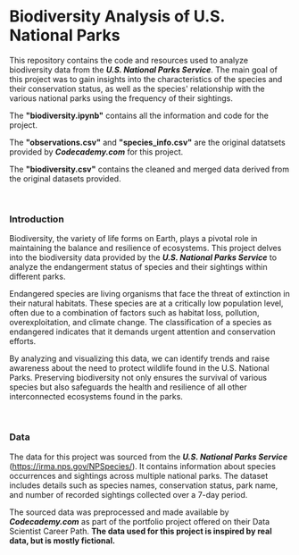 # Biodiversity Analysis of U.S. National Parks

This repository contains the code and resources used to analyze biodiversity data from the ***U.S. National Parks Service***. The 
main goal of this project was to gain insights into the characteristics of the species and their conservation status, as well as 
the species' relationship with the various national parks using the frequency of their sightings.

The **"biodiversity.ipynb"** contains all the information and code for the project.

The **"observations.csv"** and **"species_info.csv"** are the original datatsets provided by ***Codecademy.com*** for this project.

The **"biodiversity.csv"** contains the cleaned and merged data derived from the original datasets provided.

<br>

### Introduction
Biodiversity, the variety of life forms on Earth, plays a pivotal role in maintaining the balance and resilience of ecosystems.
This project delves into the biodiversity data provided by the ***U.S. National Parks Service*** to analyze the endangerment status of species 
and their sightings within different parks.

Endangered species are living organisms that face the threat of extinction in their natural habitats. These species are at a critically low population level, 
often due to a combination of factors such as habitat loss, pollution, overexploitation, and climate change. The classification of a species as endangered indicates 
that it demands urgent attention and conservation efforts.

By analyzing and visualizing this data, we can identify trends and raise awareness about the need to protect wildlife found in the U.S. National Parks.
Preserving biodiversity not only ensures the survival of various species but also safeguards the health and resilience of all other interconnected ecosystems found in the parks. 

<br>

### Data
The data for this project was sourced from the ***U.S. National Parks Service*** (https://irma.nps.gov/NPSpecies/). It contains information about species occurrences and 
sightings across multiple national parks. The dataset includes details such as species names, conservation status, park name, and number of recorded sightings collected 
over a 7-day period. 

The sourced data was preprocessed and made available by ***Codecademy.com*** as part of the portfolio project offered on their Data Scientist Career Path. 
**The data used for this project is inspired by real data, but is mostly fictional.**

